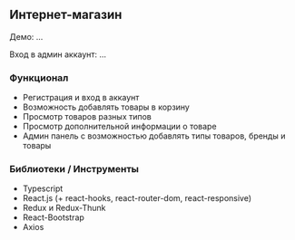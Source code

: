 ## Интернет-магазин

Демо: ...

Вход в админ аккаунт:
...

### Функционал

- Регистрация и вход в аккаунт
- Возможность добавлять товары в корзину
- Просмотр товаров разных типов
- Просмотр дополнительной информации о товаре
- Админ панель с возможностью добавлять типы товаров, бренды и товары

### Библиотеки / Инструменты

- Typescript
- React.js (+ react-hooks, react-router-dom, react-responsive) 
- Redux и Redux-Thunk
- React-Bootstrap
- Axios

